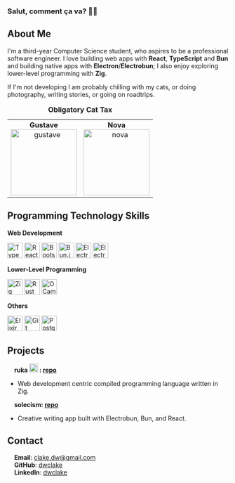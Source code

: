 ### Salut, comment ça va? 🙋‍♂️

## About Me

I'm a third-year Computer Science student, who aspires to be a professional software engineer. I love building web apps with **React**, **TypeScript** and **Bun** and building native apps with **Electron**/**Electrobun**; I also enjoy exploring lower-level programming with **Zig**.

If I'm not developing I am probably chilling with my cats, or doing photography, writing stories, or going on roadtrips.

<table>
  <caption><strong>Obligatory Cat Tax</strong></caption>
  <tr>
    <td align="center">
      <strong>Gustave</strong><br>
      <img src="./images/gustave.png" alt="gustave" width="150" height="150" />
    </td>
    <td align="center">
      <strong>Nova</strong><br>
      <img src="./images/nova.png" alt="nova" width="150" height="150" />
    </td>
  </tr>
</table>

## Programming Technology Skills

**Web Development**
<div align="left">
  	<img width="35" src="https://raw.githubusercontent.com/marwin1991/profile-technology-icons/refs/heads/main/icons/typescript.png" alt="TypeScript" title="TypeScript"/>
	<img width="35" src="https://raw.githubusercontent.com/marwin1991/profile-technology-icons/refs/heads/main/icons/react.png" alt="React" title="React"/>
	<img width="35" src="https://raw.githubusercontent.com/marwin1991/profile-technology-icons/refs/heads/main/icons/bootstrap.png" alt="Bootstrap" title="Bootstrap"/>
	<img width="35" src="https://raw.githubusercontent.com/marwin1991/profile-technology-icons/refs/heads/main/icons/bun_js.png" alt="Bun.js" title="Bun.js"/>
	<img width="35" src="https://raw.githubusercontent.com/blackboardsh/electrobun/refs/heads/main/assets/electrobun-logo-500.png" alt="Electrobun" title="Electrobun"/>
	<img width="35" src="https://raw.githubusercontent.com/marwin1991/profile-technology-icons/refs/heads/main/icons/electron.png" alt="Electron" title="Electron"/>
</div>

**Lower-Level Programming**
<div align="left">
  	<img width="35" src="https://raw.githubusercontent.com/marwin1991/profile-technology-icons/refs/heads/main/icons/ziglang.png" alt="Zig" title="Zig"/>
	<img width="35" src="https://raw.githubusercontent.com/marwin1991/profile-technology-icons/refs/heads/main/icons/rust.png" alt="Rust" title="Rust"/>
	<img width="35" src="https://cdn.jsdelivr.net/gh/devicons/devicon@latest/icons/ocaml/ocaml-original.svg" alt="OCaml" title="OCaml"/>
</div>

**Others**
<div align="left">
	<img width="35" src="https://cdn.jsdelivr.net/gh/devicons/devicon@latest/icons/elixir/elixir-original.svg" alt="Elixir" title="Elixir" />
  	<img width="35" src="https://raw.githubusercontent.com/marwin1991/profile-technology-icons/refs/heads/main/icons/git.png" alt="Git" title="Git"/>
	<img width="35" src="https://raw.githubusercontent.com/marwin1991/profile-technology-icons/refs/heads/main/icons/postgresql.png" alt="PostgreSQL" title="PostgreSQL"/>
</div>

## Projects

&nbsp;&nbsp;&nbsp;&nbsp;**ruka <img src="https://github.com/ruka-lang/ruka/blob/main/branding/png/ruka-green-transparent.png" alt="ruka" width="20"/> : [repo](https://github.com/ruka-lang)**    
- Web development centric compiled programming language written in Zig.  

&nbsp;&nbsp;&nbsp;&nbsp;**solecism: [repo](https://github.com/dwclake/solecism.app)**   
- Creative writing app built with Electrobun, Bun, and React.
  
## Contact

&nbsp;&nbsp;&nbsp;&nbsp;**Email**: clake.dw@gmail.com   
&nbsp;&nbsp;&nbsp;&nbsp;**GitHub**: [dwclake](https://github.com/dwclake)   
&nbsp;&nbsp;&nbsp;&nbsp;**LinkedIn**: [dwclake](https://www.linkedin.com/in/dwclake/)
